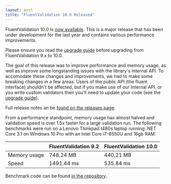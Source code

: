 ```yaml
---
layout: post
title: "FluentValidation 10.0 Released"
---
```


FluentValidation 10.0 is [now available](https://nuget.org/packages/fluentvalidation). This is a major release that has been under development for the last year and contains various performance improvements.

Please ensure you read the [upgrade guide](https://docs.fluentvalidation.net/en/latest/upgrading-to-10.html) before upgrading from FluentValidation 9.x to 10.0.

The goal of this release was to improve performance and memory usage, as well as improve some longstanding issues with the library's internal API. To accomodate these changes and improvements, we had to make some breaking changes in a few areas. Users of the public API (the fluent interface) shouldn't be affected, but if you make use of our Internal API, or you write custom validators then you'll need to update your code (see the [upgrade guide](https://docs.fluentvalidation.net/en/latest/upgrading-to-10.html)).

Full release notes an be [found on the releases page](https://github.com/FluentValidation/FluentValidation/releases).

From a performance standpoint, memory usage has almost halved and validation speed is over 1.5x faster for a large validation run. The following benchmarks were run on a Lenovo Thinkpad t480s laptop running .NET Core 3.1 on Windows 10 Pro with an Intel Core i7-8550U and 16gb RAM:

|              |FluentValidation 9.2 | FluentValidation 10.0 |
|--------------|---------------------|-----------------------|
|Memory usage  |748.24 MB            |440.21 MB              |
|Speed         |1491.44 ms           |535.84 ms              |

Benchmark code can be found [in the repository](https://github.com/FluentValidation/FluentValidation/blob/main/src/FluentValidation.Tests.Benchmarks/ValidationBenchmark.cs).
